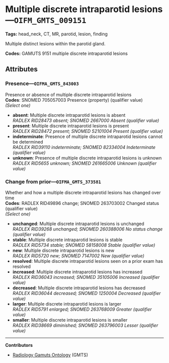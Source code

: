 # Multiple discrete intraparotid lesions—`OIFM_GMTS_009151`

**Tags:** head_neck, CT, MR, parotid, lesion, finding

Multiple distinct lesions within the parotid gland.

**Codes:** GAMUTS 9151 multiple discrete intraparotid lesions

## Attributes

### Presence—`OIFMA_GMTS_843003`

Presence or absence of multiple discrete intraparotid lesions  
**Codes**: SNOMED 705057003 Presence (property) (qualifier value)  
*(Select one)*

- **absent**: Multiple discrete intraparotid lesions is absent  
_RADLEX RID28473 absent; SNOMED 2667000 Absent (qualifier value)_
- **present**: Multiple discrete intraparotid lesions is present  
_RADLEX RID28472 present; SNOMED 52101004 Present (qualifier value)_
- **indeterminate**: Presence of multiple discrete intraparotid lesions cannot be determined  
_RADLEX RID39110 indeterminate; SNOMED 82334004 Indeterminate (qualifier value)_
- **unknown**: Presence of multiple discrete intraparotid lesions is unknown  
_RADLEX RID5655 unknown; SNOMED 261665006 Unknown (qualifier value)_

### Change from prior—`OIFMA_GMTS_373581`

Whether and how a multiple discrete intraparotid lesions has changed over time  
**Codes**: RADLEX RID49896 change; SNOMED 263703002 Changed status (qualifier value)  
*(Select one)*

- **unchanged**: Multiple discrete intraparotid lesions is unchanged  
_RADLEX RID39268 unchanged; SNOMED 260388006 No status change (qualifier value)_
- **stable**: Multiple discrete intraparotid lesions is stable  
_RADLEX RID5734 stable; SNOMED 58158008 Stable (qualifier value)_
- **new**: Multiple discrete intraparotid lesions is new  
_RADLEX RID5720 new; SNOMED 7147002 New (qualifier value)_
- **resolved**: Multiple discrete intraparotid lesions seen on a prior exam has resolved  
- **increased**: Multiple discrete intraparotid lesions has increased  
_RADLEX RID36043 increased; SNOMED 35105006 Increased (qualifier value)_
- **decreased**: Multiple discrete intraparotid lesions has decreased  
_RADLEX RID36044 decreased; SNOMED 1250004 Decreased (qualifier value)_
- **larger**: Multiple discrete intraparotid lesions is larger  
_RADLEX RID5791 enlarged; SNOMED 263768009 Greater (qualifier value)_
- **smaller**: Multiple discrete intraparotid lesions is smaller  
_RADLEX RID38669 diminished; SNOMED 263796003 Lesser (qualifier value)_

---

**Contributors**

- [Radiology Gamuts Ontology](https://gamuts.net/) (GMTS)